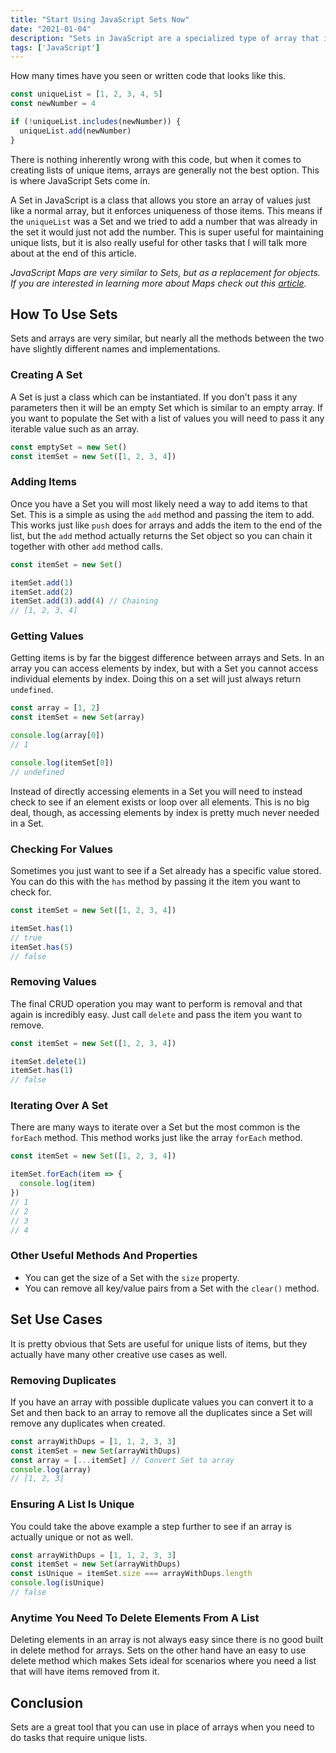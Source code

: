 ```yaml
---
title: "Start Using JavaScript Sets Now"
date: "2021-01-04"
description: "Sets in JavaScript are a specialized type of array that is perfect for unique lists."
tags: ['JavaScript']
---
```


How many times have you seen or written code that looks like this.
```js
const uniqueList = [1, 2, 3, 4, 5]
const newNumber = 4

if (!uniqueList.includes(newNumber)) {
  uniqueList.add(newNumber)
}
```
There is nothing inherently wrong with this code, but when it comes to creating lists of unique items, arrays are generally not the best option. This is where JavaScript Sets come in.

A Set in JavaScript is a class that allows you store an array of values just like a normal array, but it enforces uniqueness of those items. This means if the `uniqueList` was a Set and we tried to add a number that was already in the set it would just not add the number. This is super useful for maintaining unique lists, but it is also really useful for other tasks that I will talk more about at the end of this article.

*JavaScript Maps are very similar to Sets, but as a replacement for objects. If you are interested in learning more about Maps check out this [article](/2020-12/javascript-maps).*

## How To Use Sets

Sets and arrays are very similar, but nearly all the methods between the two have slightly different names and implementations.

### Creating A Set

A Set is just a class which can be instantiated. If you don't pass it any parameters then it will be an empty Set which is similar to an empty array. If you want to populate the Set with a list of values you will need to pass it any iterable value such as an array.
```js
const emptySet = new Set()
const itemSet = new Set([1, 2, 3, 4])
```

### Adding Items

Once you have a Set you will most likely need a way to add items to that Set. This is a simple as using the `add` method and passing the item to add. This works just like `push` does for arrays and adds the item to the end of the list, but the `add` method actually returns the Set object so you can chain it together with other `add` method calls.
```js
const itemSet = new Set()

itemSet.add(1)
itemSet.add(2)
itemSet.add(3).add(4) // Chaining
// [1, 2, 3, 4]
```

### Getting Values

Getting items is by far the biggest difference between arrays and Sets. In an array you can access elements by index, but with a Set you cannot access individual elements by index. Doing this on a set will just always return `undefined`.
```js
const array = [1, 2]
const itemSet = new Set(array)

console.log(array[0])
// 1

console.log(itemSet[0])
// undefined
```
Instead of directly accessing elements in a Set you will need to instead check to see if an element exists or loop over all elements. This is no big deal, though, as accessing elements by index is pretty much never needed in a Set.

### Checking For Values

Sometimes you just want to see if a Set already has a specific value stored. You can do this with the `has` method by passing it the item you want to check for.
```js
const itemSet = new Set([1, 2, 3, 4])

itemSet.has(1)
// true
itemSet.has(5)
// false
```

### Removing Values

The final CRUD operation you may want to perform is removal and that again is incredibly easy. Just call `delete` and pass the item you want to remove.
```js
const itemSet = new Set([1, 2, 3, 4])

itemSet.delete(1)
itemSet.has(1)
// false
```

### Iterating Over A Set

There are many ways to iterate over a Set but the most common is the `forEach` method. This method works just like the array `forEach` method.
```js
const itemSet = new Set([1, 2, 3, 4])

itemSet.forEach(item => {
  console.log(item)
})
// 1
// 2
// 3
// 4
```

### Other Useful Methods And Properties

* You can get the size of a Set with the `size` property.
* You can remove all key/value pairs from a Set with the `clear()` method.

## Set Use Cases

It is pretty obvious that Sets are useful for unique lists of items, but they actually have many other creative use cases as well.

### Removing Duplicates

If you have an array with possible duplicate values you can convert it to a Set and then back to an array to remove all the duplicates since a Set will remove any duplicates when created.
```js
const arrayWithDups = [1, 1, 2, 3, 3]
const itemSet = new Set(arrayWithDups)
const array = [...itemSet] // Convert Set to array
console.log(array)
// [1, 2, 3]
```

### Ensuring A List Is Unique

You could take the above example a step further to see if an array is actually unique or not as well.
```js
const arrayWithDups = [1, 1, 2, 3, 3]
const itemSet = new Set(arrayWithDups)
const isUnique = itemSet.size === arrayWithDups.length
console.log(isUnique)
// false
```

### Anytime You Need To Delete Elements From A List

Deleting elements in an array is not always easy since there is no good built in delete method for arrays. Sets on the other hand have an easy to use delete method which makes Sets ideal for scenarios where you need a list that will have items removed from it. 

## Conclusion

Sets are a great tool that you can use in place of arrays when you need to do tasks that require unique lists.